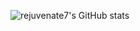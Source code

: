 ![rejuvenate7's GitHub stats](https://github-readme-stats-peach-five.vercel.app/api?username=rejuvenate7&show_icons=true&theme=transparent&include_all_commits=true)
